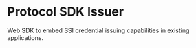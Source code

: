 # Protocol SDK Issuer
Web SDK to embed SSI credential issuing capabilities in existing applications.
